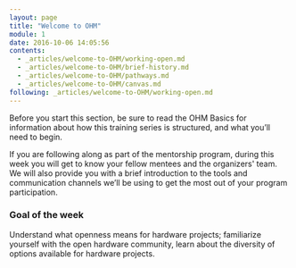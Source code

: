 ```yaml
---
layout: page
title: "Welcome to OHM"
module: 1
date: 2016-10-06 14:05:56
contents:
  - _articles/welcome-to-OHM/working-open.md
  - _articles/welcome-to-OHM/brief-history.md
  - _articles/welcome-to-OHM/pathways.md
  - _articles/welcome-to-OHM/canvas.md  
following: _articles/welcome-to-OHM/working-open.md
---
```


Before you start this section, be sure to read the OHM Basics for information about how this training series is structured, and what you’ll need to begin.

If you are following along as part of the mentorship program, during this week you will get to know your fellow mentees and the organizers' team. We will also provide you with a brief introduction to the tools and communication channels we’ll be using to get the most out of your program participation.

### Goal of the week

Understand what openness means for hardware projects; familiarize yourself with the open hardware community, learn about the diversity of options available for hardware projects.

<!--### Assignments (to insert in each submodule)
- Complete OHM checklist available in the GOSH forum
- Read through our list of open hardware projects and pick aspects of projects you like to discuss them in the next cohort meeting
- Mentor meeting:
  - Discuss your expectations and identify key elements of what you want to learn.
  - Which topics will you project benefit of the most?-->
